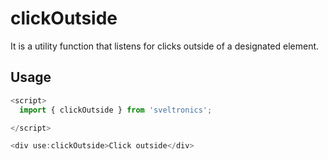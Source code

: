# clickOutside

It is a utility function that listens for clicks outside of a designated element.

## Usage

```js
<script>
  import { clickOutside } from 'sveltronics';

</script>

<div use:clickOutside>Click outside</div>
```